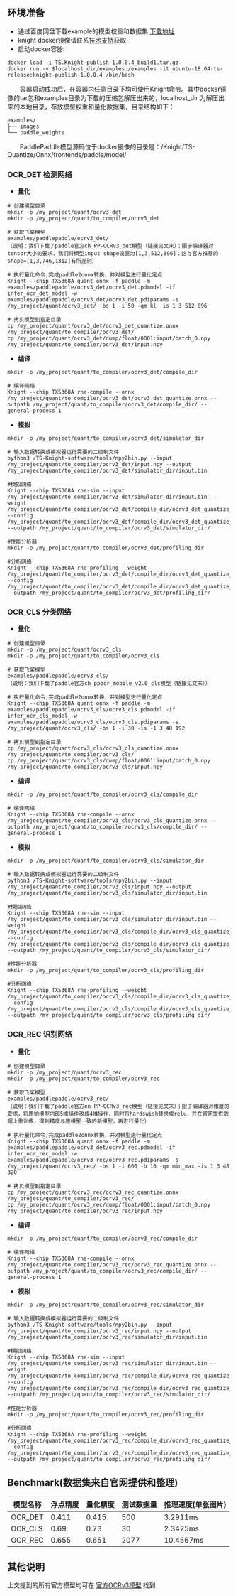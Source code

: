## 环境准备

- 通过百度网盘下载example的模型权重和数据集 [下载地址](https://pan.baidu.com/s/1T1t-2410GT5oj8F0IJ417w?pwd=398k)
- knight docker镜像请联系[技术支持](../../README.md#技术讨论)获取
- 启动docker容器:

```
docker load -i TS.Knight-publish-1.0.0.4_build1.tar.gz
docker run -v $localhost_dir/examples:/examples -it ubuntu-18.04-ts-release:knight-publish-1.0.0.4 /bin/bash
```

&emsp;&emsp;容器启动成功后，在容器内任意目录下均可使用Knight命令。其中docker镜像的tar包和examples目录为下载的压缩包解压出来的，localhost_dir 为解压出来的本地目录，存放模型权重和量化数据集，目录结构如下：
```
examples/
├── images
└── paddle_weights
```
&emsp;&emsp;PaddlePaddle模型源码位于docker镜像的目录是：/Knight/TS-Quantize/Onnx/frontends/paddle/model/


### OCR_DET 检测网络

- __量化__

```
# 创建模型目录
mkdir -p /my_project/quant/ocrv3_det
mkdir -p /my_project/quant/to_compiler/ocrv3_det

# 获取飞桨模型
examples/paddlepaddle/ocrv3_det/
（说明：我们下载了paddle官方ch_PP-OCRv3_det模型（链接见文末）；限于编译器对tensor大小的要求，我们将模型input shape设置为[1,3,512,896]；这与官方推荐的shape=[1,3,746,1312]有所差别）

# 执行量化命令,完成paddle2onnx转换，并对模型进行量化定点
Knight --chip TX5368A quant onnx -f paddle -m examples/paddlepaddle/ocrv3_det/ocrv3_det.pdmodel -if infer_ocr_det_model -w examples/paddlepaddle/ocrv3_det/ocrv3_det.pdiparams -s /my_project/quant/ocrv3_det/ -bs 1 -i 50 -qm kl -is 1 3 512 896

# 拷贝模型到指定目录
cp /my_project/quant/ocrv3_det/ocrv3_det_quantize.onnx /my_project/quant/to_compiler/ocrv3_det/
cp /my_project/quant/ocrv3_det/dump/float/0001:input/batch_0.npy /my_project/quant/to_compiler/ocrv3_det/input.npy
```


- __编译__

```
mkdir -p /my_project/quant/to_compiler/ocrv3_det/compile_dir

# 编译网络
Knight --chip TX5368A rne-compile --onnx /my_project/quant/to_compiler/ocrv3_det/ocrv3_det_quantize.onnx --outpath /my_project/quant/to_compiler/ocrv3_det/compile_dir/ --general-process 1
```

- __模拟__

```
mkdir -p /my_project/quant/to_compiler/ocrv3_det/simulator_dir

# 输入数据转换成模拟器运行需要的二级制文件
python3 /TS-Knight-software/tools/npy2bin.py --input /my_project/quant/to_compiler/ocrv3_det/input.npy --output /my_project/quant/to_compiler/ocrv3_det/simulator_dir/input.bin

#模拟网络
Knight --chip TX5368A rne-sim --input /my_project/quant/to_compiler/ocrv3_det/simulator_dir/input.bin --weight /my_project/quant/to_compiler/ocrv3_det/compile_dir/ocrv3_det_quantize_r.weight --config /my_project/quant/to_compiler/ocrv3_det/compile_dir/ocrv3_det_quantize_r.cfg --outpath /my_project/quant/to_compiler/ocrv3_det/simulator_dir/

#性能分析器
mkdir -p /my_project/quant/to_compiler/ocrv3_det/profiling_dir

#分析网络
Knight --chip TX5368A rne-profiling --weight /my_project/quant/to_compiler/ocrv3_det/compile_dir/ocrv3_det_quantize_r.weight --config /my_project/quant/to_compiler/ocrv3_det/compile_dir/ocrv3_det_quantize_r.cfg --outpath /my_project/quant/to_compiler/ocrv3_det/profiling_dir/
```

### OCR_CLS 分类网络

- __量化__

```
# 创建模型目录
mkdir -p /my_project/quant/ocrv3_cls
mkdir -p /my_project/quant/to_compiler/ocrv3_cls

# 获取飞桨模型
examples/paddlepaddle/ocrv3_cls/
（说明：我们下载了paddle官方ch_ppocr_mobile_v2.0_cls模型（链接见文末））

# 执行量化命令,完成paddle2onnx转换，并对模型进行量化定点
Knight --chip TX5368A quant onnx -f paddle -m examples/paddlepaddle/ocrv3_cls/ocrv3_cls.pdmodel -if infer_ocr_cls_model -w examples/paddlepaddle/ocrv3_cls/ocrv3_cls.pdiparams -s /my_project/quant/ocrv3_cls/ -bs 1 -i 30 -is -1 3 48 192

# 拷贝模型到指定目录
cp /my_project/quant/ocrv3_cls/ocrv3_cls_quantize.onnx /my_project/quant/to_compiler/ocrv3_cls/
cp /my_project/quant/ocrv3_cls/dump/float/0001:input/batch_0.npy /my_project/quant/to_compiler/ocrv3_cls/input.npy
```


- __编译__

```
mkdir -p /my_project/quant/to_compiler/ocrv3_cls/compile_dir

# 编译网络
Knight --chip TX5368A rne-compile --onnx /my_project/quant/to_compiler/ocrv3_cls/ocrv3_cls_quantize.onnx --outpath /my_project/quant/to_compiler/ocrv3_cls/compile_dir/ --general-process 1
```

- __模拟__

```
mkdir -p /my_project/quant/to_compiler/ocrv3_cls/simulator_dir

# 输入数据转换成模拟器运行需要的二级制文件
python3 /TS-Knight-software/tools/npy2bin.py --input /my_project/quant/to_compiler/ocrv3_cls/input.npy --output /my_project/quant/to_compiler/ocrv3_cls/simulator_dir/input.bin

#模拟网络
Knight --chip TX5368A rne-sim --input /my_project/quant/to_compiler/ocrv3_cls/simulator_dir/input.bin --weight /my_project/quant/to_compiler/ocrv3_cls/compile_dir/ocrv3_cls_quantize_r.weight --config /my_project/quant/to_compiler/ocrv3_cls/compile_dir/ocrv3_cls_quantize_r.cfg --outpath /my_project/quant/to_compiler/ocrv3_cls/simulator_dir/

#性能分析器
mkdir -p /my_project/quant/to_compiler/ocrv3_cls/profiling_dir

#分析网络
Knight --chip TX5368A rne-profiling --weight /my_project/quant/to_compiler/ocrv3_cls/compile_dir/ocrv3_cls_quantize_r.weight --config /my_project/quant/to_compiler/ocrv3_cls/compile_dir/ocrv3_cls_quantize_r.cfg --outpath /my_project/quant/to_compiler/ocrv3_cls/profiling_dir/
```

### OCR_REC 识别网络

- __量化__

```
# 创建模型目录
mkdir -p /my_project/quant/ocrv3_rec
mkdir -p /my_project/quant/to_compiler/ocrv3_rec

# 获取飞桨模型
examples/paddlepaddle/ocrv3_rec/
（说明：我们下载了paddle官方en_PP-OCRv3_rec模型（链接见文末）；限于编译器对维度的要求，将原始模型内部5维操作改成4维操作，同时将hardswish替换成relu，并在官网提供数据上重训练，得到精度与原模型一致的新模型，再进行量化）

# 执行量化命令,完成paddle2onnx转换，并对模型进行量化定点
Knight --chip TX5368A quant onnx -f paddle -m examples/paddlepaddle/ocrv3_det/ocrv3_rec.pdmodel -if infer_ocr_rec_model -w examples/paddlepaddle/ocrv3_rec/ocrv3_rec.pdiparams -s /my_project/quant/ocrv3_rec/ -bs 1 -i 600 -b 16 -qm min_max -is 1 3 48 320

# 拷贝模型到指定目录
cp /my_project/quant/ocrv3_rec/ocrv3_rec_quantize.onnx /my_project/quant/to_compiler/ocrv3_rec/
cp /my_project/quant/ocrv3_rec/dump/float/0001:input/batch_0.npy /my_project/quant/to_compiler/ocrv3_rec/input.npy
```


- __编译__

```
mkdir -p /my_project/quant/to_compiler/ocrv3_rec/compile_dir

# 编译网络
Knight --chip TX5368A rne-compile --onnx /my_project/quant/to_compiler/ocrv3_rec/ocrv3_rec_quantize.onnx --outpath /my_project/quant/to_compiler/ocrv3_rec/compile_dir/ --general-process 1
```

- __模拟__

```
mkdir -p /my_project/quant/to_compiler/ocrv3_rec/simulator_dir

# 输入数据转换成模拟器运行需要的二级制文件
python3 /TS-Knight-software/tools/npy2bin.py --input /my_project/quant/to_compiler/ocrv3_rec/input.npy --output /my_project/quant/to_compiler/ocrv3_rec/simulator_dir/input.bin

#模拟网络
Knight --chip TX5368A rne-sim --input /my_project/quant/to_compiler/ocrv3_rec/simulator_dir/input.bin --weight /my_project/quant/to_compiler/ocrv3_rec/compile_dir/ocrv3_rec_quantize_r.weight --config /my_project/quant/to_compiler/ocrv3_rec/compile_dir/ocrv3_rec_quantize_r.cfg --outpath /my_project/quant/to_compiler/ocrv3_rec/simulator_dir/

#性能分析器
mkdir -p /my_project/quant/to_compiler/ocrv3_rec/profiling_dir

#分析网络
Knight --chip TX5368A rne-profiling --weight /my_project/quant/to_compiler/ocrv3_rec/compile_dir/ocrv3_rec_quantize_r.weight --config /my_project/quant/to_compiler/ocrv3_rec/compile_dir/ocrv3_rec_quantize_r.cfg --outpath /my_project/quant/to_compiler/ocrv3_rec/profiling_dir/
```


## Benchmark(数据集来自官网提供和整理)

|  模型名称     | 浮点精度  | 量化精度  | 测试数据量   | 推理速度(单张图片)   |
|--------------|-----------|----------|----------|--------------------|
| OCR_DET     | 0.411      | 0.415     | 500     |    3.2911ms        |
| OCR_CLS     | 0.69       | 0.73      | 30      |    2.3425ms        |
| OCR_REC     | 0.655      | 0.651     | 2077    |    10.4567ms       |

## 其他说明
上文提到的所有官方模型均可在 [官方OCRv3模型](https://github.com/PaddlePaddle/PaddleOCR/blob/release/2.6/doc/doc_ch/models_list.md) 找到
